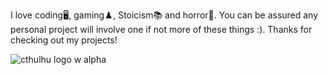 

I love coding🖥️, gaming♟️, Stoicism📚 and horror👾. You can be assured any personal project will involve one if not more of these things :). 
Thanks for checking out my projects!

![cthulhu logo w alpha](https://user-images.githubusercontent.com/109598902/190191563-893bef87-794b-48d5-8a1b-e2325f8dc499.jpg)
